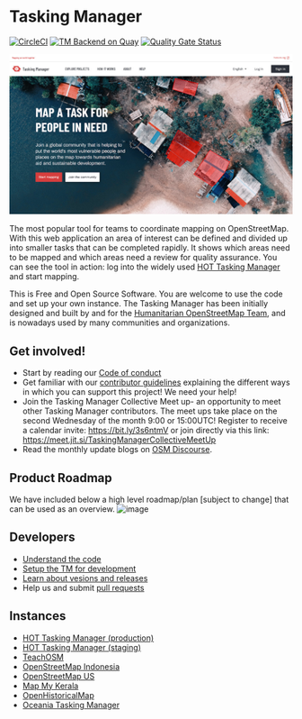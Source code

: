 # Tasking Manager

[![CircleCI](https://dl.circleci.com/status-badge/img/gh/hotosm/tasking-manager/tree/develop.svg?style=svg)](https://dl.circleci.com/status-badge/redirect/gh/hotosm/tasking-manager/tree/develop)
[![TM Backend on Quay](https://quay.io/repository/hotosm/tasking-manager/status "Tasking Manager Backend Build")](https://quay.io/repository/hotosm/tasking-manager)
[![Quality Gate Status](https://sonarcloud.io/api/project_badges/measure?project=hotosm_tasking-manager&metric=alert_status)](https://sonarcloud.io/dashboard?id=hotosm_tasking-manager)

[<img src="screenshot.jpg" />](./screenshot.jpg)

The most popular tool for teams to coordinate mapping on OpenStreetMap. With this web application an area of interest can be defined and divided up into smaller tasks that can be completed rapidly. It shows which areas need to be mapped and which areas need a review for quality assurance. You can see the tool in action: log into the widely used [HOT Tasking Manager](https://tasks.hotosm.org/) and start mapping.

This is Free and Open Source Software. You are welcome to use the code and set up your own instance. The Tasking Manager has been initially designed and built by and for the [Humanitarian OpenStreetMap Team](https://www.hotosm.org/), and is nowadays used by many communities and organizations.

## Get involved!

* Start by reading our [Code of conduct](https://github.com/hotosm/tasking-manager/blob/develop/docs/code_of_conduct.md)
* Get familiar with our [contributor guidelines](https://github.com/hotosm/tasking-manager/blob/develop/docs/contributing.md) explaining the different ways in which you can support this project! We need your help!
* Join the Tasking Manager Collective Meet up- an opportunity to meet other Tasking Manager contributors. The meet ups take place on the second Wednesday of the month 9:00 or 15:00UTC! Register to receive a calendar invite: https://bit.ly/3s6ntmV or join directly via this link: https://meet.jit.si/TaskingManagerCollectiveMeetUp
* Read the monthly update blogs on [OSM Discourse](https://community.openstreetmap.org/c/general/38/all).

## Product Roadmap
We have included below a high level roadmap/plan [subject to change] that can be used as an overview.
![image](https://user-images.githubusercontent.com/98902727/218763601-f08e3879-51f3-40a7-ae6e-bdf96f8a5979.png)



## Developers

* [Understand the code](./docs/developers/understanding-the-code.md)
* [Setup the TM for development](./docs/developers/development-setup.md)
* [Learn about vesions and releases](./docs/developers/versions-and-releases.md)
* Help us and submit [pull requests](https://github.com/hotosm/tasking-manager/pulls)

## Instances
* [HOT Tasking Manager (production)](https://tasks.hotosm.org)
* [HOT Tasking Manager (staging)](https://tasks-stage.hotosm.org)
* [TeachOSM](https://tasks.teachosm.org/)
* [OpenStreetMap Indonesia](https://tasks-indonesia.hotosm.org/)
* [OpenStreetMap US](https://tasks.openstreetmap.us/)
* [Map My Kerala](https://mapmykerala.in/)
* [OpenHistoricalMap](https://tasks.openhistoricalmap.org)
* [Oceania Tasking Manager](https://tasks.smartcitiestransport.com/)
